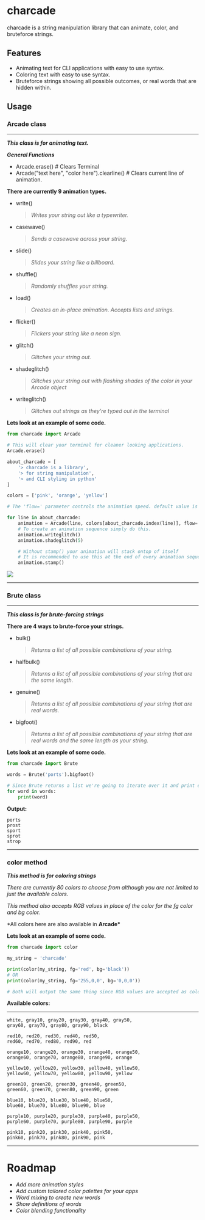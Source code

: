 # charcade

charcade is a string manipulation library that can animate, color, and bruteforce strings.

## Features

- Animating text for CLI applications with easy to use syntax.
- Coloring text with easy to use syntax.
- Bruteforce strings showing all possible outcomes, or real words that are hidden within.

## Usage

### **Arcade class**

---

**_This class is for animating text._**

**_General Functions_**

- Arcade.erase() # Clears Terminal
- Arcade("text here", "color here").clearline() # Clears current line of animation.

**There are currently 9 animation types.**

- write()
  > _Writes your string out like a typewriter._
- casewave()
  > _Sends a casewave across your string._
- slide()
  > _Slides your string like a billboard._
- shuffle()
  > _Randomly shuffles your string._
- load()
  > _Creates an in-place animation. Accepts lists and strings._
- flicker()
  > _Flickers your string like a neon sign._
- glitch()
  > _Glitches your string out._
- shadeglitch()
  > _Glitches your string out with flashing shades of the color in your Arcade object_
- writeglitch()
  > _Glitches out strings as they're typed out in the terminal_

**Lets look at an example of some code.**

```python
from charcade import Arcade

# This will clear your terminal for cleaner looking applications.
Arcade.erase()

about_charcade = [
    '> charcade is a library',
    '> for string manipulation',
    '> and CLI styling in python'
]

colors = ['pink', 'orange', 'yellow']

# The 'flow=' parameter controls the animation speed. default value is .1

for line in about_charcade:
    animation = Arcade(line, colors[about_charcade.index(line)], flow=.09)
    # To create an animation sequence simply do this.
    animation.writeglitch()
    animation.shadeglitch(5)

    # Without stamp() your animation will stack ontop of itself
    # It is recommended to use this at the end of every animation sequence
    animation.stamp()
```

![](https://media.giphy.com/media/r78mz1raXqQFvEfCoA/giphy.gif)

---

### **Brute class**

---

**_This class is for brute-forcing strings_**

**There are 4 ways to brute-force your strings.**

- bulk()
  > _Returns a list of all possible combinations of your string._
- halfbulk()
  > _Returns a list of all possible combinations of your string that are the same length._
- genuine()
  > _Returns a list of all possible combinations of your string that are real words._
- bigfoot()
  > _Returns a list of all possible combinations of your string that are real words and the same length as your string._

**Lets look at an example of some code.**

```python
from charcade import Brute

words = Brute('ports').bigfoot()

# Since Brute returns a list we're going to iterate over it and print each element.
for word in words:
    print(word)
```

**Output:**

```
ports
prost
sport
sprot
strop
```

---

### **color method**

**_This method is for coloring strings_**

_There are currently 80 colors to choose from although you are not
limited to just the available colors._

_This method also accepts RGB values in place of the color for the
fg color and bg color._

\*All colors here are also available in **Arcade\***

**Lets look at an example of some code.**

```python
from charcade import color

my_string = 'charcade'

print(color(my_string, fg='red', bg='black'))
# OR
print(color(my_string, fg='255,0,0', bg='0,0,0'))

# Both will output the same thing since RGB values are accepted as colors.
```

**Available colors:**

---

```
white, gray10, gray20, gray30, gray40, gray50,
gray60, gray70, gray80, gray90, black

red10, red20, red30, red40, red50,
red60, red70, red80, red90, red

orange10, orange20, orange30, orange40, orange50,
orange60, orange70, orange80, orange90, orange

yellow10, yellow20, yellow30, yellow40, yellow50,
yellow60, yellow70, yellow80, yellow90, yellow

green10, green20, green30, green40, green50,
green60, green70, green80, green90, green

blue10, blue20, blue30, blue40, blue50,
blue60, blue70, blue80, blue90, blue

purple10, purple20, purple30, purple40, purple50,
purple60, purple70, purple80, purple90, purple

pink10, pink20, pink30, pink40, pink50,
pink60, pink70, pink80, pink90, pink
```

---

# Roadmap

- _Add more animation styles_
- _Add custom tailored color palettes for your apps_
- _Word mixing to create new words_
- _Show definitions of words_
- _Color blending functionality_
